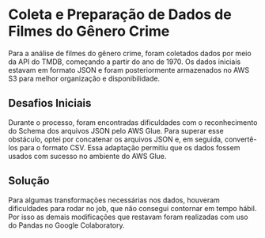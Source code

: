 # Coleta e Preparação de Dados de Filmes do Gênero Crime

Para a análise de filmes do gênero crime, foram coletados dados por meio da API do TMDB, começando a partir do ano de 1970. Os dados iniciais estavam em formato JSON e foram posteriormente armazenados no AWS S3 para melhor organização e disponibilidade.

## Desafios Iniciais

Durante o processo, foram encontradas dificuldades com o reconhecimento do Schema dos arquivos JSON pelo AWS Glue. Para superar esse obstáculo, optei por concatenar os arquivos JSON e, em seguida, convertê-los para o formato CSV. Essa adaptação permitiu que os dados fossem usados com sucesso no ambiente do AWS Glue.


## Solução

Para algumas transformações necessárias nos dados, houveram dificuldades para rodar no job, que não consegui contornar em tempo hábil. Por isso as demais modificações que restavam foram realizadas com uso do Pandas no Google Colaboratory.
